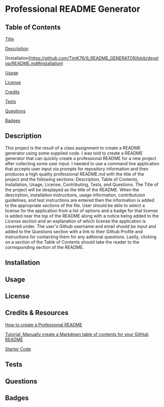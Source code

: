 # Professional README Generator

## Table of Contents
[Title](https://github.com/TimK76/9_README_GENERATOR/blob/develop/README.md#professional-readme-generator)

[Description](https://github.com/TimK76/9_README_GENERATOR/blob/develop/README.md#description)

[Installation]https://github.com/TimK76/9_README_GENERATOR/blob/develop/README.md#installation)

[Usage](https://github.com/TimK76/9_README_GENERATOR/blob/develop/README.md#usage)

[License](https://github.com/TimK76/9_README_GENERATOR/blob/develop/README.md#license)

[Credits](https://github.com/TimK76/9_README_GENERATOR/blob/develop/README.md#credits)

[Tests](https://github.com/TimK76/9_README_GENERATOR/blob/develop/README.md#tests)

[Questions](https://github.com/TimK76/9_README_GENERATOR/blob/develop/README.md#questions)

[Badges](https://github.com/TimK76/9_README_GENERATOR/blob/develop/README.md#badges)

## Description

This project is the result of a class assignment to create a README generator using some supplied code. I was told to create a README generator that can quickly create a professional README for a new project after collecting some user input. I needed to use a command line application that accepts user input via prompts for repository information and then produces a high quality professional README.md with the title of the project and the following sections: Description, Table of Contents, Installation, Usage, License, Contributing, Tests, and Questions. The Title of the project will be desplayed as the title of the README. When the descirption, installation instructions, usage information, contributuion guidelines, and test instructions are entered then the information is added to the appropriate sections of the file. User should be able to select a license for the application from a list of options and a badge for that license is added near the top of the README along with a notice being added to the License section and an explanation of which license the application is covered under. The user's Github username and email should be input and added to the Questions section with a link to their Github Profile and instructions for contacting them for any aditional questions. Lastly, clicking on a section of the Table of Contents should take the reader to the corresponding section of the README.


## Installation

## Usage

## License

## Credits & Resources
[How to create a Professional README](https://coding-boot-camp.github.io/full-stack/github/professional-readme-guide)

[Tutorial: Manually create a Markdown table of contents for your GitHub README](https://www.setcorrect.com/portfolio/work11/)

[Starter Code](https://github.com/coding-boot-camp/potential-enigma)

## Tests

## Questions

## Badges

